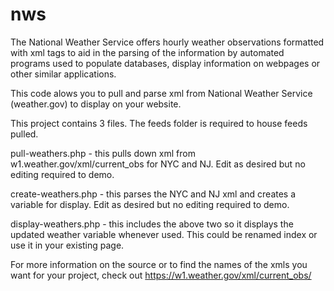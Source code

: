# nws


The National Weather Service offers hourly weather observations formatted with xml tags to aid in the parsing of the information by automated programs used to populate databases, display information on webpages or other similar applications. 

This code alows you to pull and parse xml from National Weather Service (weather.gov) to display on your website.

This project contains 3 files. The feeds folder is required to house feeds pulled.

pull-weathers.php - this pulls down xml from w1.weather.gov/xml/current_obs for NYC and NJ. Edit as desired but no editing required to demo.

create-weathers.php - this parses the NYC and NJ xml and creates a variable for display. Edit as desired but no editing required to demo.

display-weathers.php - this includes the above two so it displays the updated weather variable whenever used. This could be renamed index or use it in your existing page.

For more information on the source or to find the names of the xmls you want for your project, check out https://w1.weather.gov/xml/current_obs/

